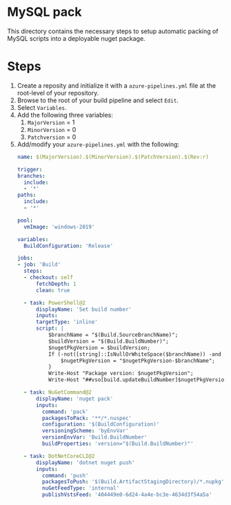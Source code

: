 # MySQL pack
This directory contains the necessary steps to setup automatic packing of MySQL scripts into a deployable nuget package.

# Steps
1. Create a reposity and initialize it with a `azure-pipelines.yml` file at the root-level of your repository.
2. Browse to the root of your build pipeline and select `Edit`.
3. Select `Variables`.
4. Add the following three variables:
    1. `MajorVersion` = 1
    2. `MinorVersion` = 0
    3. `Patchversion` = 0
5. Add/modify your `azure-pipelines.yml` with the following:
    ``` YAML
    name: $(MajorVersion).$(MinorVersion).$(PatchVersion).$(Rev:r)

    trigger:
    branches:
      include:
      - '*'
    paths:
      include:
      - '*'

    pool:
      vmImage: 'windows-2019'

    variables:
      BuildConfiguration: 'Release'

    jobs:
    - job: 'Build'
      steps:
      - checkout: self
          fetchDepth: 1
          clean: true

      - task: PowerShell@2
          displayName: 'Set build number'
          inputs:
          targetType: 'inline'
          script: |
              $branchName = "$(Build.SourceBranchName)";
              $buildVersion = "$(Build.BuildNumber)";
              $nugetPkgVersion = $buildVersion;
              If (-not([string]::IsNullOrWhiteSpace($branchName)) -and ($branchName -ne "master")) {
                  $nugetPkgVersion = "$nugetPkgVersion-$branchName";
              }
              Write-Host "Package version: $nugetPkgVersion";
              Write-Host "##vso[build.updateBuildNumber]$nugetPkgVersion";

      - task: NuGetCommand@2
          displayName: 'nuget pack'
          inputs:
            command: 'pack'
            packagesToPack: '**/*.nuspec'
            configuration: '$(BuildConfiguration)'
            versioningScheme: 'byEnvVar'
            versionEnvVar: 'Build.BuildNumber'
            buildProperties: 'version="$(Build.BuildNumber)"'

      - task: DotNetCoreCLI@2
          displayName: 'dotnet nuget push'
          inputs:
            command: 'push'
            packagesToPush: '$(Build.ArtifactStagingDirectory)/*.nupkg'
            nuGetFeedType: 'internal'
            publishVstsFeed: '404449e0-6d24-4a4e-bc3e-4634d3f54a5a'
    ```